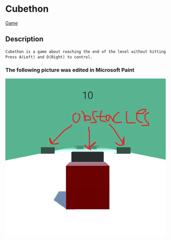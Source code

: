 # Cubethon
[Game](/cubethon/game)

## Description
```markdown
Cubethon is a game about reaching the end of the level without hitting the black obstacles.
Press A(Left) and D(Right) to control.
```
### The following picture was edited in Microsoft Paint
![Obstacles](/assets/pictures/image002.png)
